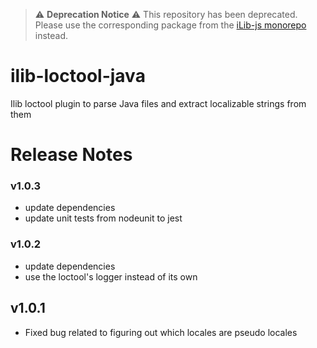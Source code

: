 
> :warning: **Deprecation Notice** :warning:
> This repository has been deprecated. Please use the corresponding package from the [iLib-js monorepo](https://github.com/iLib-js/ilib-mono) instead.

# ilib-loctool-java
Ilib loctool plugin to parse Java files and extract localizable strings from them

# Release Notes

### v1.0.3

- update dependencies
- update unit tests from nodeunit to jest

### v1.0.2

- update dependencies
- use the loctool's logger instead of its own

## v1.0.1

- Fixed bug related to figuring out which locales are pseudo locales

